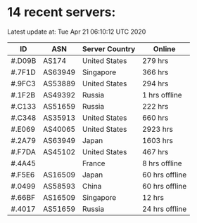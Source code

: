 # 14 recent servers:

Latest update at: Tue Apr 21 06:10:12 UTC 2020

| ID | ASN | Server Country | Online |
| -- | --- | -------------- | ------ |
| #.D09B | AS174 | United States | 279 hrs |
| #.7F1D | AS63949 | Singapore | 366 hrs |
| #.9FC3 | AS53889 | United States | 294 hrs |
| #.1F2B | AS49392 | Russia | 1 hrs offline |
| #.C133 | AS51659 | Russia | 222 hrs |
| #.C348 | AS35913 | United States | 660 hrs |
| #.E069 | AS40065 | United States | 2923 hrs |
| #.2A79 | AS63949 | Japan | 1603 hrs |
| #.F7DA | AS45102 | United States | 467 hrs |
| #.4A45 |  | France | 8 hrs offline |
| #.F5E6 | AS16509 | Japan | 60 hrs offline |
| #.0499 | AS58593 | China | 60 hrs offline |
| #.66BF | AS16509 | Singapore | 12 hrs |
| #.4017 | AS51659 | Russia | 24 hrs offline |

